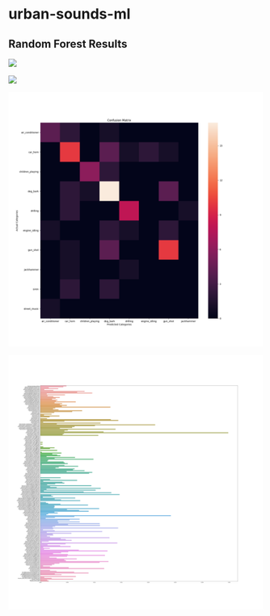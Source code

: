 # urban-sounds-ml

## Random Forest Results
![](https://media.giphy.com/media/1qk2jBtvdbmazDO68K/giphy.gif)

![](https://media.giphy.com/media/WgN6RNFUdstuljWTU3/giphy.gif)

![Confusion Matrix 0](plots/confusion_matrix_split0.png)

![Feature Importance 0](plots/feature_importances_split0.png)